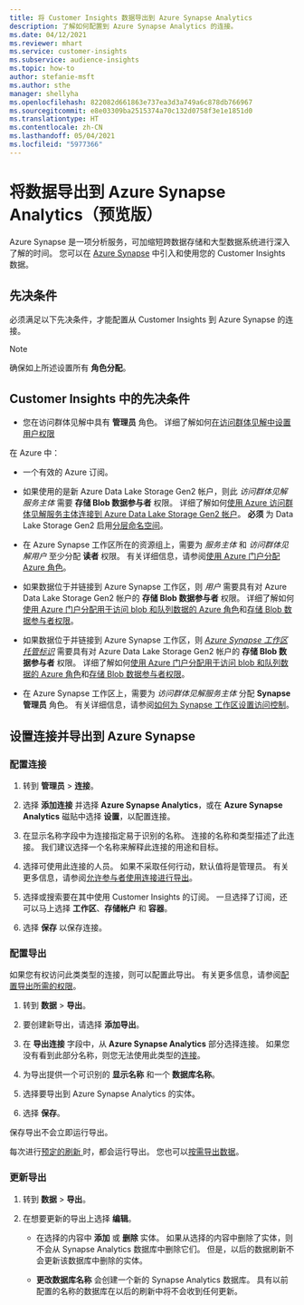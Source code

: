 ```yaml
---
title: 将 Customer Insights 数据导出到 Azure Synapse Analytics
description: 了解如何配置到 Azure Synapse Analytics 的连接。
ms.date: 04/12/2021
ms.reviewer: mhart
ms.service: customer-insights
ms.subservice: audience-insights
ms.topic: how-to
author: stefanie-msft
ms.author: sthe
manager: shellyha
ms.openlocfilehash: 822082d661863e737ea3d3a749a6c878db766967
ms.sourcegitcommit: e8e03309ba2515374a70c132d0758f3e1e1851d0
ms.translationtype: HT
ms.contentlocale: zh-CN
ms.lasthandoff: 05/04/2021
ms.locfileid: "5977366"
---
```

# <a name="export-data-to-azure-synapse-analytics-preview"></a>将数据导出到 Azure Synapse Analytics（预览版）

Azure Synapse 是一项分析服务，可加缩短跨数据存储和大型数据系统进行深入了解的时间。 您可以在 [Azure Synapse](/azure/synapse-analytics/overview-what-is) 中引入和使用您的 Customer Insights 数据。

## <a name="prerequisites"></a>先决条件

必须满足以下先决条件，才能配置从 Customer Insights 到 Azure Synapse 的连接。 

> [!NOTE]
> 确保如上所述设置所有 **角色分配**。  

## <a name="prerequisites-in-customer-insights"></a>Customer Insights 中的先决条件

* 您在访问群体见解中具有 **管理员** 角色。 详细了解如何[在访问群体见解中设置用户权限](permissions.md#assign-roles-and-permissions)

在 Azure 中： 

- 一个有效的 Azure 订阅。

- 如果使用的是新 Azure Data Lake Storage Gen2 帐户，则此 *访问群体见解服务主体* 需要 **存储 Blob 数据参与者** 权限。 详细了解如何[使用 Azure 访问群体见解服务主体连接到 Azure Data Lake Storage Gen2 帐户](connect-service-principal.md)。 **必须** 为 Data Lake Storage Gen2 启用[分层命名空间](/azure/storage/blobs/data-lake-storage-namespace)。

- 在 Azure Synapse 工作区所在的资源组上，需要为 *服务主体* 和 *访问群体见解用户* 至少分配 **读者** 权限。 有关详细信息，请参阅[使用 Azure 门户分配 Azure 角色](/azure/role-based-access-control/role-assignments-portal)。

- 如果数据位于并链接到 Azure Synapse 工作区，则 *用户* 需要具有对 Azure Data Lake Storage Gen2 帐户的 **存储 Blob 数据参与者** 权限。 详细了解如何[使用 Azure 门户分配用于访问 blob 和队列数据的 Azure 角色](/azure/storage/common/storage-auth-aad-rbac-portal)和[存储 Blob 数据参与者权限](/azure/role-based-access-control/built-in-roles#storage-blob-data-contributor)。

- 如果数据位于并链接到 Azure Synapse 工作区，则 *[Azure Synapse 工作区托管标识](/azure/synapse-analytics/security/synapse-workspace-managed-identity)* 需要具有对 Azure Data Lake Storage Gen2 帐户的 **存储 Blob 数据参与者** 权限。 详细了解如何[使用 Azure 门户分配用于访问 blob 和队列数据的 Azure 角色](/azure/storage/common/storage-auth-aad-rbac-portal)和[存储 Blob 数据参与者权限](/azure/role-based-access-control/built-in-roles#storage-blob-data-contributor)。

- 在 Azure Synapse 工作区上，需要为 *访问群体见解服务主体* 分配 **Synapse 管理员** 角色。 有关详细信息，请参阅[如何为 Synapse 工作区设置访问控制](/azure/synapse-analytics/security/how-to-set-up-access-control)。

## <a name="set-up-the-connection-and-export-to-azure-synapse"></a>设置连接并导出到 Azure Synapse

### <a name="configure-a-connection"></a>配置连接

1. 转到 **管理员** > **连接**。

1. 选择 **添加连接** 并选择 **Azure Synapse Analytics**，或在 **Azure Synapse Analytics** 磁贴中选择 **设置**，以配置连接。

1. 在显示名称字段中为连接指定易于识别的名称。 连接的名称和类型描述了此连接。 我们建议选择一个名称来解释此连接的用途和目标。

1. 选择可使用此连接的人员。 如果不采取任何行动，默认值将是管理员。 有关更多信息，请参阅[允许参与者使用连接进行导出](connections.md#allow-contributors-to-use-a-connection-for-exports)。

1. 选择或搜索要在其中使用 Customer Insights 的订阅。 一旦选择了订阅，还可以马上选择 **工作区**、**存储帐户** 和 **容器**。

1. 选择 **保存** 以保存连接。

### <a name="configure-an-export"></a>配置导出

如果您有权访问此类类型的连接，则可以配置此导出。 有关更多信息，请参阅[配置导出所需的权限](export-destinations.md#set-up-a-new-export)。

1. 转到 **数据** > **导出**。

1. 要创建新导出，请选择 **添加导出**。

1. 在 **导出连接** 字段中，从 **Azure Synapse Analytics** 部分选择连接。 如果您没有看到此部分名称，则您无法使用此类型的[连接](connections.md)。

1. 为导出提供一个可识别的 **显示名称** 和一个 **数据库名称**。

1. 选择要导出到 Azure Synapse Analytics 的实体。

1. 选择 **保存**。

保存导出不会立即运行导出。

每次进行[预定的刷新 ](system.md#schedule-tab)时，都会运行导出。 您也可以[按需导出数据](export-destinations.md#run-exports-on-demand)。

### <a name="update-an-export"></a>更新导出

1. 转到 **数据** > **导出**。

1. 在想要更新的导出上选择 **编辑**。

   - 在选择的内容中 **添加** 或 **删除** 实体。 如果从选择的内容中删除了实体，则不会从 Synapse Analytics 数据库中删除它们。 但是，以后的数据刷新不会更新该数据库中删除的实体。

   - **更改数据库名称** 会创建一个新的 Synapse Analytics 数据库。 具有以前配置的名称的数据库在以后的刷新中将不会收到任何更新。
